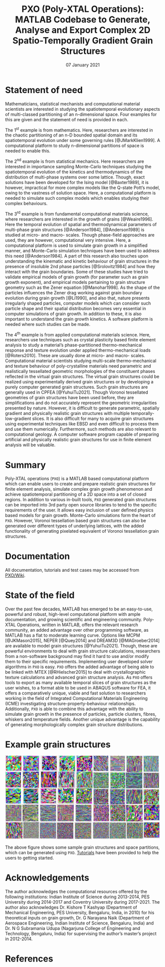 ﻿---
title: 'PXO (Poly-XTAL Operations): MATLAB Codebase to Generate, Analyse and Export Complex 2D Spatio-Temporally Gradient Grain Structures'
tags:
  - grain structure generation
  - texture and grain structure
authors:
  - name: Sunil Anandatheertha
    orcid: 0000-0001-6535-8191
    affiliation: "1"
affiliations:
 - name: Coventry University, Priory street, Coventry, United Kingdom, CV1 5FB
   index: 1
date: 07 January 2021
bibliography: paper.bib

---
# Statement of need
Mathematicians, statistical mechanists and computational material scientists are interested in studying the spatiotemporal evolutionary aspects of multi-classed partitioning of an n-dimensional space. Four examples for this are given and the statement of need is provided in each.

The 1<sup>st</sup> example is from mathematics. Here, researchers are interested in the chaotic partitioning of an n-D bounded spatial domain and its spatiotemporal evolution under some governing rules [@JMarkKlien1999]. A computational platform to study n-dimensional partitions of space is needed to enable this.

The 2<sup>nd</sup> example is from statistical mechanics. Here researchers are interested in importance sampling Monte-Carlo techniques studying the spatiotemporal evolution of the kinetics and thermodynamics of the distribution of multi-phase systems over some lattice. Though, exact solutions have been developed for the Ising model [@Baxter1989], it is however, impractical for more complex models like the Q-state Pott’s model, owing to the vastness of solution space. Here, a computational platform is needed to simulate such complex models which enables studying their complex behaviours.

The 3<sup>rd</sup> example is from fundamental computational materials science, where researchers are interested in the growth of grains [@Weaire1996]. Here the temporal evolution of spatial and thermodynamical parameters of multi-phase grain structures [@Anderson1984], [@Anderson1989] is studied at micro- and macro- scales. Though phase-field approaches are used, they are however, computational very intensive. Here, a computational platform is used to simulate grain growth in a simplified manner, and Monte-Carlo simulation techniques have been used to address this need [@Anderson1984]. A part of this research also touches upon understanding the kinematic and kinetic behaviour of grain structures in the presence of insoluble 2nd phase particles [@Srolovitz1984] and how they interact with the grain boundaries. Some of these studies have tried to validate empirical models of grain growth (for parameter such as grain growth exponent), and empirical models pertaining to grain structure geometry such as the Zener equation [@Manohar1998]. As the shape of the particles influences the Zener drag working against grain boundary evolution during grain growth [@Li1990], and also that, nature presents irregularly shaped particles, computer models which can consider such particle shape and their spatial distribution becomes very essential in computer simulations of grain growth. In addition to these, it is also important to understand the grain growth kinetics. A software platform is needed where such studies can be made.

The 4<sup>th</sup> example is from applied computational materials science. Here, researchers use techniques such as crystal plasticity based finite element analysis to study a material’s phase-partitioned thermo-mechanical response and texture evolution under applied thermo-mechanical loads [@Roters2010]. These are usually done at micro- and macro- scales. Computational material scientists studying multi-scale thermo-mechanical and texture behaviour of poly-crystalline materials need parametric and realistically tessellated geometric morphologies of the constituent phases reflected in the virtual grain structures. The virtual grain structures could be realized using experimentally derived grain structures or by developing a purely computer generated grain structures. Such grain structures are generally used in CPFEA [@YuhuiTu2021]. Though Voronoi tessellated geometries of grain structures have been used before, they are simplifications and do not accurately represent the geometric irregularities presented by nature. However, it is difficult to generate parametric, spatially gradient and physically realistic grain structures with multiple temporally-low-gradient slices. It is also difficult for many to acquire grain structures using experimental techniques like EBSD and even difficult to process them and use them numerically. Furthermore, such methods are also relevant to computational geology. A computer software program capable of preparing artificial and physically realistic grain structures for use in finite element analysis will be valuable.

# Summary
Poly-XTAL operations (`PXO`) is a MATLAB based computational platform which can enable users to create and prepare realistic grain structures for finite element analysis, simulate complex grain growth phenomenon and achieve spatiotemporal partitioning of a 2D space into a set of closed regions. In addition to various in-built tools, `PXO` generated grain structures can be imported into 3rd party open source libraries to tend to the specific requirements of the user. It allows easy inclusion of user defined physics based models for grain growth. Monte-Carlo simulations form the heart of `PXO`. However, Voronoi tessellation based grain structures can also be generated over different types of underlying lattices, with the added functionality of generating pixelated equivalent of Voronoi tessellation grain structures.

# Documentation
All documentation, tutorials and test cases may be accessed from [PXO/Wiki](https://github.com/SunilAnandatheertha/PXO/wiki).

# State of the field
Over the past few decades, MATLAB has emerged to be an easy-to-use, powerful and robust, high-level computational platform with ample documentation, and growing scientific and engineering community. Poly-XTAL Operations, written in MATLAB, offers the relevant research community, an added advantage over other programming software, as MATLAB has a flat to moderate learning curve. Options like MCPM [@JKMason2015], NEPER [@Quey2014] and DREAM3D [@MAGroeber2014] are available to model grain structures [@YuhuiTu2021]. Though, these are powerful environments to deal with grain structure calculations, researchers from a non-software background may find it hard to use and/or modify them to their specific requirements. Implementing user developed solver algorithms in `PXO` is easy. `PXO` offers the added advantage of being able to be linked with MTEX [@RHielscher2015] to deal with crystallographic texture calculations and advanced grain structure analysis. As `PXO` offers tools to export as many available temporal slices of grain structures as the user wishes, to a format able to be used in ABAQUS software for FEA, it offers a comparatively unique, viable and fast solution to researchers working in the field of Integrated Computational Materials Engineering (ICME) investigating structure-property-behaviour relationships. Additionally, `PXO` is able to combine this advantage with the ability to simulate grain growth in the presence of particles, particle clusters, fibres, whiskers and temperature fields. Another unique advantage is the capability of generating morphologically complex grain structure distributions.

# Example grain structures
![Example grain structures](Paper_images/example1.jpg)

The above figure shows some sample grain structures and space partitions, which can be generated using `PXO`. [Tutorials](https://github.com/SunilAnandatheertha/PXO/wiki/Tutorials-and-test-cases) have been provided to help the users to getting started.

# Acknowledgements
The author acknowledges the computational resources offered by the following institutions: Indian Institute of Science during 2013-2014, PES University during 2014-2017 and Coventry University during 2017-2021. The author also acknowledges Dr. Kishore T Kashyap (Department of Mechanical Engineering, PES University, Bengaluru, India, in 2010) for his theoretical inputs on grain growth, Dr. G Narayana Naik (Department of Aerospace Engineering, Indian Institute of Science, Bengaluru, India) and Dr. N G Subramania Udupa (Nagarjuna College of Engineering and Technology, Bengaluru, India) for supervising the author’s master’s project in 2012-2014.

# References
